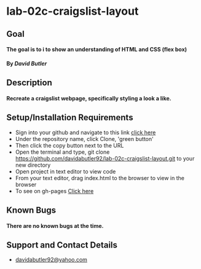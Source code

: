 # lab-02c-craigslist-layout

## Goal

#### The goal is to i to show an understanding of HTML and CSS (flex box)
#### By _**David Butler**_

## Description
#### Recreate a craigslist webpage, specifically styling a look a like.

## Setup/Installation Requirements
* Sign into your github and navigate to this link [click here](https://github.com/davidabutler92/lab-02c-craigslist-layout) 
* Under the repository name, click Clone, 'green button'
* Then click the copy button next to the URL
* Open the terminal and type, git clone https://github.com/davidabutler92/lab-02c-craigslist-layout.git to your new directory
* Open project in text editor to view code
* From your text editor, drag index.html to the browser to view in the browser
* To see on gh-pages [Click here](https://davidabutler92.github.io/lab-02c-craigslist-layout/)  

## Known Bugs 
#### There are no known bugs at the time.

## Support and Contact Details
* davidabutler92@yahoo.com

## Technologies Used 
#### HTML
#### CSS
#### Git 

#### Copyright (c) 2020 **_David Butler_**
#### The software is licensed under the MIT license [Click here](LICENSE.md)